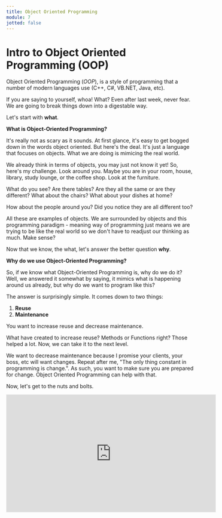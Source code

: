 ```yaml
---
title: Object Oriented Programming
module: 7
jotted: false
---
```


# Intro to Object Oriented Programming (OOP)

Object Oriented Programming (_OOP_), is a style of programming that a number of modern languages use (C++, C#, VB.NET, Java, etc).

If you are saying to yourself, whoa!  What? Even after last week, never fear.  We are going to break things down into a digestable way.

Let's start with **what**.  

**What is Object-Oriented Programming?**

It's really not as scary as it sounds.  At first glance, it's easy to get bogged down in the words object oriented.  But here's the deal. It's just a language that focuses on objects.  What we are doing is mimicing the real world.

We already think in terms of objects, you may just not know it yet!  So, here's my challenge.  Look around you.  Maybe you are in your room, house, library, study lounge, or the coffee shop.  Look at the furniture.

What do you see?  Are there tables?  Are they all the same or are they different?  What about the chairs?  What about your dishes at home? 

How about the people around you?  Did you notice they are all different too?

All these are examples of objects.  We are surrounded by objects and this programming paradigm - meaning way of programming just means we are trying to be like the real world so we don't have to readjust our thinking as much.  Make sense?

Now that we know, the what, let's answer the better question **why**.

**Why do we use Object-Oriented Programming?**

So, if we know what Object-Oriented Programming is, why do we do it?  Well, we answered it somewhat by saying, it mimics what is happening around us already, but why do we want to program like this?

The answer is surprisingly simple.  It comes down to two things:

1. **Reuse**
2. **Maintenance**

You want to increase reuse and decrease maintenance.

What have created to increase reuse? Methods or Functions right?  Those helped a lot.  Now, we can take it to the next level.

We want to decrease maintenance because I promise your clients, your boss, etc will want changes.  Repeat after me, "The only thing constant in programming is change.".  As such, you want to make sure you are prepared for change.  Object Oriented Programming can help with that.

Now, let's get to the nuts and bolts.

<iframe width="560" height="315" src="https://www.youtube.com/embed/o4mh_uqWZCQ" frameborder="0" allow="accelerometer; autoplay; encrypted-media; gyroscope; picture-in-picture" allowfullscreen></iframe>

